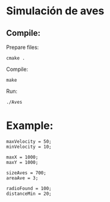 # Simulación de aves
## Compile:

Prepare files:

```
cmake .
```

Compile:

```
make
```
Run:

```
./Aves
```

# Example:

```
maxVelocity = 50;
minVelocity = 10;

maxX = 1000;
maxY = 1000;

sizeAves = 700;
areaAve = 3;

radioFound = 100;
distanceMin = 20;

```

